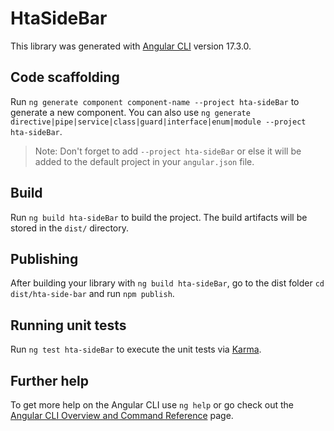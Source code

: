 # HtaSideBar

This library was generated with [Angular CLI](https://github.com/angular/angular-cli) version 17.3.0.

## Code scaffolding

Run `ng generate component component-name --project hta-sideBar` to generate a new component. You can also use `ng generate directive|pipe|service|class|guard|interface|enum|module --project hta-sideBar`.
> Note: Don't forget to add `--project hta-sideBar` or else it will be added to the default project in your `angular.json` file. 

## Build

Run `ng build hta-sideBar` to build the project. The build artifacts will be stored in the `dist/` directory.

## Publishing

After building your library with `ng build hta-sideBar`, go to the dist folder `cd dist/hta-side-bar` and run `npm publish`.

## Running unit tests

Run `ng test hta-sideBar` to execute the unit tests via [Karma](https://karma-runner.github.io).

## Further help

To get more help on the Angular CLI use `ng help` or go check out the [Angular CLI Overview and Command Reference](https://angular.io/cli) page.
